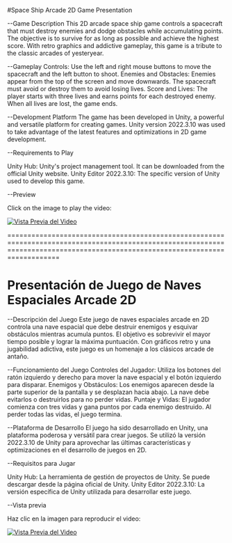 #Space Ship Arcade 2D Game Presentation

--Game Description This 2D arcade space ship game controls a spacecraft that must destroy enemies and dodge obstacles while accumulating points. The objective is to survive for as long as possible and achieve the highest score. With retro graphics and addictive gameplay, this game is a tribute to the classic arcades of yesteryear.

--Gameplay Controls: Use the left and right mouse buttons to move the spacecraft and the left button to shoot. Enemies and Obstacles: Enemies appear from the top of the screen and move downwards. The spacecraft must avoid or destroy them to avoid losing lives. Score and Lives: The player starts with three lives and earns points for each destroyed enemy. When all lives are lost, the game ends.

--Development Platform The game has been developed in Unity, a powerful and versatile platform for creating games. Unity version 2022.3.10 was used to take advantage of the latest features and optimizations in 2D game development.

--Requirements to Play

Unity Hub: Unity's project management tool. It can be downloaded from the official Unity website. Unity Editor 2022.3.10: The specific version of Unity used to develop this game.

--Preview

Click on the image to play the video:


[![Vista Previa del Video](https://i.vimeocdn.com/video/1855050999-18a9f3f532d4934ea45cba0bb49ba00f484705a1915db467a9f87239841c434a-d?mw=1200&mh=844&q=70)](https://vimeo.com/manage/videos/948075246)


===============================================================================================================================================================================



# Presentación de Juego de Naves Espaciales Arcade 2D

--Descripción del Juego
Este juego de naves espaciales arcade en 2D controla una nave espacial que debe destruir enemigos y esquivar obstáculos mientras acumula puntos. 
El objetivo es sobrevivir el mayor tiempo posible y lograr la máxima puntuación. Con gráficos retro y una jugabilidad adictiva, este juego es un homenaje a los clásicos arcade de antaño.

--Funcionamiento del Juego
Controles del Jugador: Utiliza los botones del ratón izquierdo y derecho para mover la nave espacial y el botón izquierdo  para disparar.
Enemigos y Obstáculos: Los enemigos aparecen desde la parte superior de la pantalla y se desplazan hacia abajo. La nave debe evitarlos o destruirlos para no perder vidas.
Puntaje y Vidas: El jugador comienza con tres vidas y gana puntos por cada enemigo destruido. Al perder todas las vidas, el juego termina.

--Plataforma de Desarrollo
El juego ha sido desarrollado en Unity, una plataforma poderosa y versátil para crear juegos. 
Se utilizó la versión 2022.3.10 de Unity para aprovechar las últimas características y optimizaciones en el desarrollo de juegos en 2D.

--Requisitos para Jugar

Unity Hub: La herramienta de gestión de proyectos de Unity. Se puede descargar desde la página oficial de Unity.
Unity Editor 2022.3.10: La versión específica de Unity utilizada para desarrollar este juego. 

--Vista previa 


Haz clic en la imagen para reproducir el video:

[![Vista Previa del Video](https://i.vimeocdn.com/video/1855050999-18a9f3f532d4934ea45cba0bb49ba00f484705a1915db467a9f87239841c434a-d?mw=1200&mh=844&q=70)](https://vimeo.com/manage/videos/948075246)



